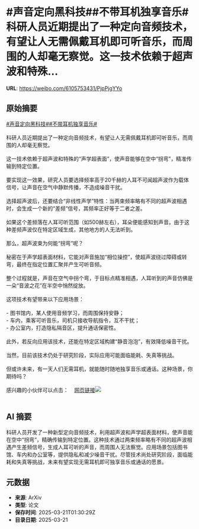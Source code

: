 # #声音定向黑科技##不带耳机独享音乐#科研人员近期提出了一种定向音频技术，有望让人无需佩戴耳机即可听音乐，而周围的人却毫无察觉。这一技术依赖于超声波和特殊...

**URL**: https://weibo.com/6105753431/PjpPjgYYo

## 原始摘要

<a href="https://m.weibo.cn/search?containerid=231522type%3D1%26t%3D10%26q%3D%23%E5%A3%B0%E9%9F%B3%E5%AE%9A%E5%90%91%E9%BB%91%E7%A7%91%E6%8A%80%23&amp;extparam=%23%E5%A3%B0%E9%9F%B3%E5%AE%9A%E5%90%91%E9%BB%91%E7%A7%91%E6%8A%80%23" data-hide=""><span class="surl-text">#声音定向黑科技#</span></a><a href="https://m.weibo.cn/search?containerid=231522type%3D1%26t%3D10%26q%3D%23%E4%B8%8D%E5%B8%A6%E8%80%B3%E6%9C%BA%E7%8B%AC%E4%BA%AB%E9%9F%B3%E4%B9%90%23&amp;extparam=%23%E4%B8%8D%E5%B8%A6%E8%80%B3%E6%9C%BA%E7%8B%AC%E4%BA%AB%E9%9F%B3%E4%B9%90%23" data-hide=""><span class="surl-text">#不带耳机独享音乐#</span></a><br><br>科研人员近期提出了一种定向音频技术，有望让人无需佩戴耳机即可听音乐，而周围的人却毫无察觉。<br><br>这一技术依赖于超声波和特殊的“声学超表面”，使声音能够在空中“拐弯”，精准传输到特定位置。<br><br>要实现这一效果，研究人员要选择频率高于20千赫的人耳不可闻超声波作为载体信号，让声音在空气中静默传播，不造成噪音干扰。<br><br>选择超声波后，还要结合“非线性声学”特性：当两束频率略有不同的超声波相遇时，会生成一个新的“差频”信号，其频率正好等于二者之差。<br><br>如果这个差频落在人耳可听范围（如500赫左右），耳朵便能感知到声音。由于这种差频声波仅在特定区域生成，其他地方的人无法听到。<br><br>那么，超声波束为何能“拐弯”呢？<br><br>秘密在于声学超表面材料，它能对声音施加“相位操控”，使超声波绕过障碍或转弯，最终在指定位置汇聚并产生可听音频。<br><br>整个过程就是，声音在空气中拐个弯，于目标点精准相遇，人耳听到的声音仿佛是一朵“音波之花”在半空中悄然绽放。<br><br>这项技术有望带来以下应用场景：<br><br>- 图书馆内，某人使用音频学习，而周围保持安静；<br>- 车内，乘客可听音乐，司机只接收导航指令，互不干扰；<br>- 办公室内，打造隐私隔音区，提升通话保密性。<br><br>此外，若反向应用该技术，还能在特定区域构建“静音泡泡”，有效降低噪音干扰。<br><br>当然，目前该技术仍处于研究阶段，实际应用可能面临能耗、失真等挑战。<br><br>但或许未来，有一天人们无需耳机，就能随时随地独享音乐或通话。这种场景，你期待吗？<br><br>感兴趣的小伙伴可以点击：<a href="https://weibo.cn/sinaurl?u=https%3A%2F%2Ftheconversation.com%2Fresearchers-created-sound-that-can-bend-itself-through-space-reaching-only-your-ear-in-a-crowd-252266" data-hide=""><span class="url-icon"><img style="width: 1rem;height: 1rem" src="https://h5.sinaimg.cn/upload/2015/09/25/3/timeline_card_small_web_default.png" referrerpolicy="no-referrer"></span><span class="surl-text">网页链接</span></a><img style="" src="https://tvax3.sinaimg.cn/large/006Fd7o3gy1hznen8c6z6j30zk0mmdrh.jpg" referrerpolicy="no-referrer"><br><br>

## AI 摘要

科研人员开发了一种新型定向音频技术，利用超声波和声学超表面材料，使声音能在空中“拐弯”，精确传输到特定位置。这种技术通过两束频率略有不同的超声波相遇产生差频信号，生成人耳可听的声音，而周围人无法察觉。应用场景包括图书馆、车内和办公室等，提供隐私和减少噪音干扰。尽管技术尚处研究阶段，面临能耗和失真等挑战，未来有望实现无需耳机即可独享音乐或通话的愿景。

## 元数据

- **来源**: ArXiv
- **类型**: 论文
- **保存时间**: 2025-03-21T01:30:29Z
- **目录日期**: 2025-03-21
